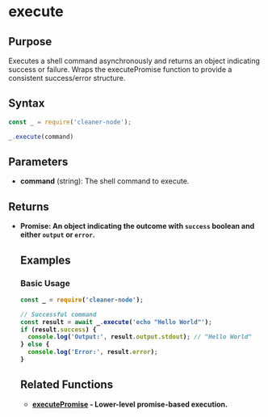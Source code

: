 # execute

## Purpose
Executes a shell command asynchronously and returns an object indicating success or failure. Wraps the executePromise function to provide a consistent success/error structure.

## Syntax
```javascript
const _ = require('cleaner-node');

_.execute(command)
```

## Parameters
- **command** (string): The shell command to execute.

## Returns
- **Promise<object>**: An object indicating the outcome with `success` boolean and either `output` or `error`.

## Examples

### Basic Usage
```javascript
const _ = require('cleaner-node');

// Successful command
const result = await _.execute('echo "Hello World"');
if (result.success) {
  console.log('Output:', result.output.stdout); // "Hello World"
} else {
  console.log('Error:', result.error);
}
```

## Related Functions
- **[executePromise](./execute-promise.md)** - Lower-level promise-based execution.

